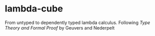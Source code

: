 # lambda-cube
From untyped to dependently typed lambda calculus. Following *Type Theory and Formal Proof* by Geuvers and Nederpelt
